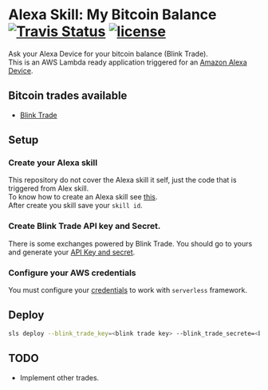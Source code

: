 # Alexa Skill: My Bitcoin Balance <a href="https://travis-ci.org/lohanbodevan/alexa-my-bitcoin-balance"><img alt="Travis Status" src="https://travis-ci.org/lohanbodevan/alexa-my-bitcoin-balance.svg?branch=master"></a> [![license](https://img.shields.io/github/license/mashape/apistatus.svg?maxAge=2592000)](https://github.com/lohanbodevan/alexa-my-bitcoin-balance/blob/master/LICENSE)

Ask your Alexa Device for your bitcoin balance (Blink Trade).  
This is an AWS Lambda ready application triggered for an [Amazon Alexa Device](https://developer.amazon.com/alexa).

## Bitcoin trades available
* [Blink Trade](https://blinktrade.com/)

## Setup
### Create your Alexa skill
This repository do not cover the Alexa skill it self, just the code that is triggered from Alex skill.  
To know how to create an Alexa skill see [this](https://developer.amazon.com/docs/custom-skills/understanding-custom-skills.html).  
After create you skill save your `skill id`.

### Create Blink Trade API key and Secret.
There is some exchanges powered by Blink Trade. You should go to yours and generate your [API Key and secret](https://blinktrade.com/docs/#create-api-key).

### Configure your AWS credentials
You must configure your [credentials](http://docs.aws.amazon.com/cli/latest/topic/config-vars.html) to work with `serverless` framework.

## Deploy
```bash
sls deploy --blink_trade_key=<blink trade key> --blink_trade_secrete=<blink trade secrete> --currency_code=<currency code> --currency=<currency> --alexa_skill_id=<alexa skill id>
```

## TODO
* Implement other trades.
